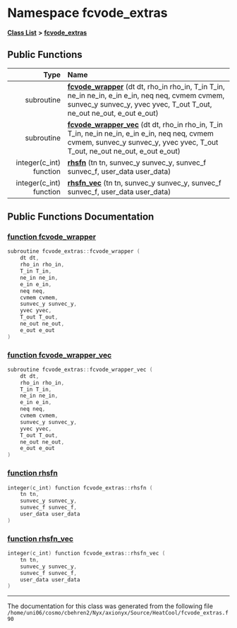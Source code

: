 
# Namespace fcvode\_extras


[**Class List**](annotated.md) **>** [**fcvode\_extras**](namespacefcvode__extras.md)




















## Public Functions

| Type | Name |
| ---: | :--- |
|  subroutine | [**fcvode\_wrapper**](namespacefcvode__extras.md#function-fcvode-wrapper) (dt dt, rho\_in rho\_in, T\_in T\_in, ne\_in ne\_in, e\_in e\_in, neq neq, cvmem cvmem, sunvec\_y sunvec\_y, yvec yvec, T\_out T\_out, ne\_out ne\_out, e\_out e\_out) <br> |
|  subroutine | [**fcvode\_wrapper\_vec**](namespacefcvode__extras.md#function-fcvode-wrapper-vec) (dt dt, rho\_in rho\_in, T\_in T\_in, ne\_in ne\_in, e\_in e\_in, neq neq, cvmem cvmem, sunvec\_y sunvec\_y, yvec yvec, T\_out T\_out, ne\_out ne\_out, e\_out e\_out) <br> |
|  integer(c\_int) function | [**rhsfn**](namespacefcvode__extras.md#function-rhsfn) (tn tn, sunvec\_y sunvec\_y, sunvec\_f sunvec\_f, user\_data user\_data) <br> |
|  integer(c\_int) function | [**rhsfn\_vec**](namespacefcvode__extras.md#function-rhsfn-vec) (tn tn, sunvec\_y sunvec\_y, sunvec\_f sunvec\_f, user\_data user\_data) <br> |








## Public Functions Documentation


### <a href="#function-fcvode-wrapper" id="function-fcvode-wrapper">function fcvode\_wrapper </a>


```cpp
subroutine fcvode_extras::fcvode_wrapper (
    dt dt,
    rho_in rho_in,
    T_in T_in,
    ne_in ne_in,
    e_in e_in,
    neq neq,
    cvmem cvmem,
    sunvec_y sunvec_y,
    yvec yvec,
    T_out T_out,
    ne_out ne_out,
    e_out e_out
) 
```



### <a href="#function-fcvode-wrapper-vec" id="function-fcvode-wrapper-vec">function fcvode\_wrapper\_vec </a>


```cpp
subroutine fcvode_extras::fcvode_wrapper_vec (
    dt dt,
    rho_in rho_in,
    T_in T_in,
    ne_in ne_in,
    e_in e_in,
    neq neq,
    cvmem cvmem,
    sunvec_y sunvec_y,
    yvec yvec,
    T_out T_out,
    ne_out ne_out,
    e_out e_out
) 
```



### <a href="#function-rhsfn" id="function-rhsfn">function rhsfn </a>


```cpp
integer(c_int) function fcvode_extras::rhsfn (
    tn tn,
    sunvec_y sunvec_y,
    sunvec_f sunvec_f,
    user_data user_data
) 
```



### <a href="#function-rhsfn-vec" id="function-rhsfn-vec">function rhsfn\_vec </a>


```cpp
integer(c_int) function fcvode_extras::rhsfn_vec (
    tn tn,
    sunvec_y sunvec_y,
    sunvec_f sunvec_f,
    user_data user_data
) 
```



------------------------------
The documentation for this class was generated from the following file `/home/uni06/cosmo/cbehren2/Nyx/axionyx/Source/HeatCool/fcvode_extras.f90`